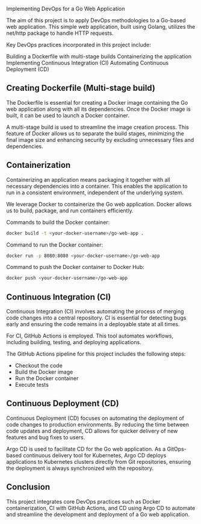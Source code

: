 Implementing DevOps for a Go Web Application

The aim of this project is to apply DevOps methodologies to a Go-based web application. This simple web application, built using Golang, utilizes the net/http package to handle HTTP requests.

Key DevOps practices incorporated in this project include:

Building a Dockerfile with multi-stage builds
Containerizing the application
Implementing Continuous Integration (CI)
Automating Continuous Deployment (CD)




## Creating Dockerfile (Multi-stage build)

The Dockerfile is essential for creating a Docker image containing the Go web application along with all its dependencies. Once the Docker image is built, it can be used to launch a Docker container.

A multi-stage build is used to streamline the image creation process. This feature of Docker allows us to separate the build stages, minimizing the final image size and enhancing security by excluding unnecessary files and dependencies.

## Containerization

Containerizing an application means packaging it together with all necessary dependencies into a container. This enables the application to run in a consistent environment, independent of the underlying system.

We leverage Docker to containerize the Go web application. Docker allows us to build, package, and run containers efficiently.

Commands to build the Docker container:

```bash
docker build -t <your-docker-username>/go-web-app .
```

Command to run the Docker container:

```bash
docker run -p 8080:8080 <your-docker-username>/go-web-app
```

Command to push the Docker container to Docker Hub:

```bash
docker push <your-docker-username>/go-web-app
```

## Continuous Integration (CI)

Continuous Integration (CI) involves automating the process of merging code changes into a central repository. CI is essential for detecting bugs early and ensuring the code remains in a deployable state at all times.

For CI, GitHub Actions is employed. This tool automates workflows, including building, testing, and deploying applications.

The GitHub Actions pipeline for this project includes the following steps:

- Checkout the code
- Build the Docker image
- Run the Docker container
- Execute tests



## Continuous Deployment (CD)

Continuous Deployment (CD) focuses on automating the deployment of code changes to production environments. By reducing the time between code updates and deployment, CD allows for quicker delivery of new features and bug fixes to users.

Argo CD is used to facilitate CD for the Go web application. As a GitOps-based continuous delivery tool for Kubernetes, Argo CD deploys applications to Kubernetes clusters directly from Git repositories, ensuring the deployment is always synchronized with the repository.

## Conclusion

This project integrates core DevOps practices such as Docker containerization, CI with GitHub Actions, and CD using Argo CD to automate and streamline the development and deployment of a Go web application.



